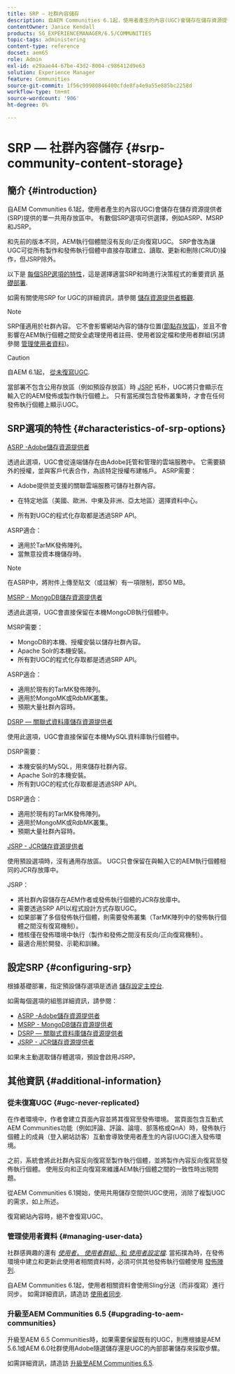 ```yaml
---
title: SRP — 社群內容儲存
description: 自AEM Communities 6.1起，使用者產生的內容(UGC)會儲存在儲存資源提供者(SRP)提供的單一共用存放區中
contentOwner: Janice Kendall
products: SG_EXPERIENCEMANAGER/6.5/COMMUNITIES
topic-tags: administering
content-type: reference
docset: aem65
role: Admin
exl-id: e29aae44-67be-43d2-8004-c986412d9e63
solution: Experience Manager
feature: Communities
source-git-commit: 1f56c99980846400cfde8fa4e9a55e885bc2258d
workflow-type: tm+mt
source-wordcount: '906'
ht-degree: 0%

---
```


# SRP — 社群內容儲存 {#srp-community-content-storage}

## 簡介 {#introduction}

自AEM Communities 6.1起，使用者產生的內容(UGC)會儲存在儲存資源提供者(SRP)提供的單一共用存放區中。 有數個SRP選項可供選擇，例如ASRP、MSRP和JSRP。

和先前的版本不同，AEM執行個體間沒有反向/正向復寫UGC。 SRP會改為讓UGC可從所有製作和發佈執行個體中直接存取建立、讀取、更新和刪除(CRUD)操作，但JSRP除外。

以下是 [每個SRP選項的特性](#characteristics-of-srp-options)，這是選擇適當SRP和時進行決策程式的重要資訊 [基礎部署](/help/communities/topologies.md).

如需有關使用SRP for UGC的詳細資訊，請參閱 [儲存資源提供者概觀](/help/communities/srp.md).

>[!NOTE]
>
>SRP僅適用於社群內容。 它不會影響網站內容的儲存位置([節點存放區](/help/sites-deploying/data-store-config.md))，並且不會影響在AEM執行個體之間安全處理使用者註冊、使用者設定檔和使用者群組(另請參閱 [管理使用者資料](#managing-user-data))。

>[!CAUTION]
>
>自AEM 6.1起， [從未復寫UGC](#ugc-never-replicated).
>
>當部署不包含公用存放區（例如預設存放區）時 [JSRP](/help/communities/topologies.md#jsrp) 拓朴，UGC將只會顯示在輸入它的AEM發佈或製作執行個體上。 只有當拓撲包含發佈叢集時，才會在任何發佈執行個體上顯示UGC。

## SRP選項的特性 {#characteristics-of-srp-options}

[ASRP -Adobe儲存資源提供者](/help/communities/asrp.md)

透過此選項，UGC會從遠端儲存在由Adobe託管和管理的雲端服務中。 它需要額外的授權，並與客戶代表合作，為該特定授權布建帳戶。 ASRP需要：

* Adobe提供並支援的關聯雲端服務可儲存社群內容。
* 在特定地區（美國、歐洲、中東及非洲、亞太地區）選擇資料中心。

* 所有對UGC的程式化存取都是透過SRP API。

ASRP適合：

* 適用於TarMK發佈陣列。
* 當無意投資本機儲存時。

>[!NOTE]
>
>在ASRP中，將附件上傳至貼文（或註解）有一項限制，即50 MB。

[MSRP - MongoDB儲存資源提供者](/help/communities/msrp.md)

透過此選項，UGC會直接保留在本機MongoDB執行個體中。

MSRP需要：

* MongoDB的本機、授權安裝以儲存社群內容。
* Apache Solr的本機安裝。
* 所有對UGC的程式化存取都是透過SRP API。

ASRP適合：

* 適用於現有的TarMK發佈陣列。
* 適用於MongoMK或RdbMK叢集。
* 預期大量社群內容時。

[DSRP — 關聯式資料庫儲存資源提供者](/help/communities/dsrp.md)

使用此選項，UGC會直接保留在本機MySQL資料庫執行個體中。

DSRP需要：

* 本機安裝的MySQL，用來儲存社群內容。
* Apache Solr的本機安裝。
* 所有對UGC的程式化存取都是透過SRP API。

DSRP適合：

* 適用於現有的TarMK發佈陣列。
* 適用於MongoMK或RdbMK叢集。
* 預期大量社群內容時。

[JSRP - JCR儲存資源提供者](/help/communities/jsrp.md)

使用預設選項時，沒有通用存放區。 UGC只會保留在與輸入它的AEM執行個體相同的JCR存放庫中。

JSRP：

* 將社群內容儲存在AEM作者或發佈執行個體的JCR存放庫中。
* 需要透過SRP API以程式設計方式存取UGC。
* 如果部署了多個發佈執行個體，則需要發佈叢集（TarMK陣列中的發佈執行個體之間沒有復寫機制）。
* 稽核僅在發佈環境中執行（製作和發佈之間沒有反向/正向復寫機制）。
* 最適合用於開發、示範和訓練。

## 設定SRP {#configuring-srp}

根據基礎部署，指定預設儲存選項是透過 [儲存設定主控台](/help/communities/srp-config.md).

如需每個選項的組態詳細資訊，請參閱：

* [ASRP -Adobe儲存資源提供者](/help/communities/asrp.md)
* [MSRP - MongoDB儲存資源提供者](/help/communities/msrp.md)
* [DSRP — 關聯式資料庫儲存資源提供者](/help/communities/dsrp.md)
* [JSRP - JCR儲存資源提供者](/help/communities/jsrp.md)

如果未主動選取儲存體選項，預設會啟用JSRP。

## 其他資訊 {#additional-information}

### 從未復寫UGC {#ugc-never-replicated}

在作者環境中，作者會建立頁面內容並將其復寫至發佈環境。 當頁面包含互動式AEM Communities功能（例如評論、評論、論壇、部落格或QnA）時，發佈執行個體上的成員（登入網站訪客）互動會導致使用者產生的內容(UGC)進入發佈環境。

之前，系統會將此社群內容反向復寫至製作執行個體，並將製作內容反向復寫至發佈執行個體。 使用反向和正向復寫來維護AEM執行個體之間的一致性時出現問題。

從AEM Communities 6.1開始，使用共用儲存空間供UGC使用，消除了複製UGC的需求，如上所述。

復寫網站內容時，絕不會復寫UGC。

### 管理使用者資料 {#managing-user-data}

社群感興趣的還有 [*使用者*， *使用者群組*、和 *使用者設定檔*](/help/communities/users.md). 當拓撲為時，在發佈環境中建立和更新此使用者相關資料時，必須可供其他發佈執行個體使用 [發佈陣列](/help/sites-deploying/recommended-deploys.md#tarmk-farm).

自AEM Communities 6.1起，使用者相關資料會使用Sling分送（而非復寫）進行同步。 如需詳細資訊，請造訪 [使用者同步](/help/communities/sync.md).

### 升級至AEM Communities 6.5 {#upgrading-to-aem-communities}

升級至AEM 6.5 Communities時，如果需要保留既有的UGC，則應根據是AEM 5.6.1或AEM 6.0社群使用Adobe隨選儲存還是UGC的內部部署儲存來採取步驟。

如需詳細資訊，請造訪 [升級至AEM Communities 6.5](/help/communities/upgrade.md).
